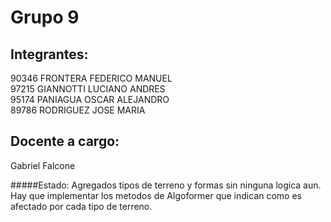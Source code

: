 Grupo 9                                                                                                                                                                
==========

Integrantes:
----------
90346 FRONTERA FEDERICO MANUEL  
97215 GIANNOTTI LUCIANO ANDRES  
95174 PANIAGUA OSCAR ALEJANDRO  
89786 RODRIGUEZ JOSE MARIA  

Docente a cargo: 
---------- 
Gabriel Falcone

#####Estado: 
Agregados tipos de terreno y formas sin ninguna logica aun. Hay que implementar los metodos de Algoformer que indican como es afectado por cada tipo de terreno.
